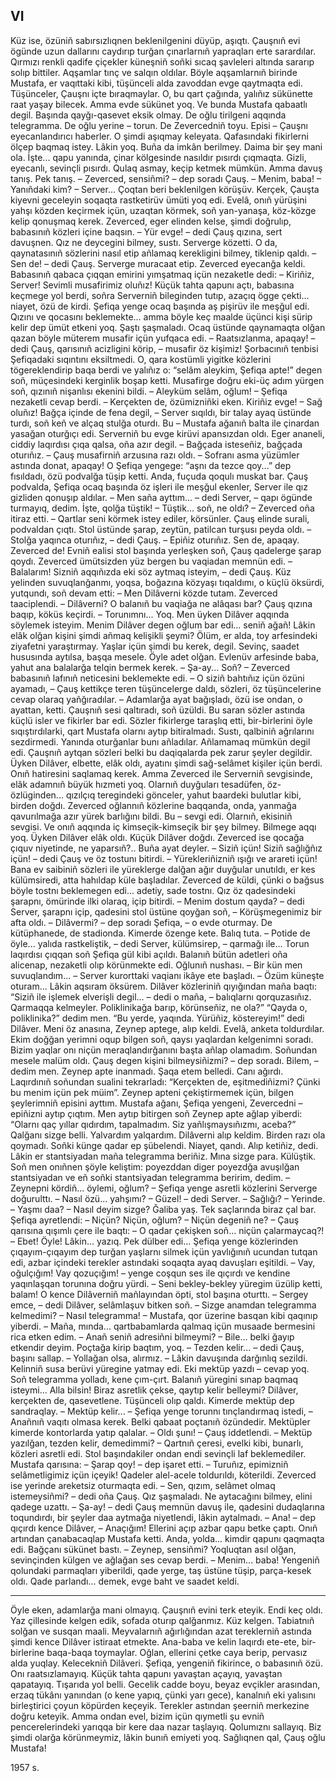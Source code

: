 ## VI

Küz ise, özüniñ sabırsızlıqnen beklenilgenini düyüp, aşıqtı. Çauşnıñ evi ögünde uzun dallarını caydırıp turğan çınarlarnıñ yapraqları erte sarardılar. Qırmızı renkli qadife çiçekler küneşniñ soñki sıcaq şavleleri altında sararıp solıp bittiler. Aqşamlar tınç ve salqın oldılar.
Böyle aqşamlarnıñ birinde Mustafa, er vaqıttaki kibi, tüşünceli alda zavoddan evge qaytmaqta edi. Tüşünceler, Çauşnı içte bıraqmaylar. O, bu qart çağında, yalıñız sükünette raat yaşay bilecek. Amma evde sükünet yoq. Ve bunda Mustafa qabaatlı degil. Başında qayğı-qasevet eksik olmay. De oğlu tirilgeni aqqında telegramma. De oğlu yerine – torun. De Zevercedniñ toyu. Episi – Çauşnı eyecanlandırıcı haberler.
O şimdi aşıqmay keleyata. Qafasındaki fikirlerni ölçep baqmaq istey. Lâkin yoq. Buña da imkân berilmey. Daima bir şey mani ola. İşte... qapu yanında, çinar kölgesinde nasıldır pısırdı çıqmaqta. Gizli, eyecanlı, sevinçli pısırdı.
Qulaq asmay, keçip ketmek mümkün. Amma davuş tanış. Pek tanış.
– Zeverced, sensiñmi? – dep soradı Çauş.
– Menim, baba!
– Yanıñdaki kim?
– Server...
Çoqtan beri beklenilgen körüşüv. Kerçek, Çauşta kiyevni geceleyin soqaqta rastketirüv ümüti yoq edi. Evelâ, onıñ yürüşini yahşı közden keçirmek içün, uzaqtan körmek, soñ yan-yanaşa, köz-közge kelip qonuşmaq kerek. Zeverced, eger elinden kelse, şimdi doğrulıp, babasınıñ közleri içine baqsın.
– Yür evge! – dedi Çauş qızına, sert davuşnen.
Qız ne deycegini bilmey, sustı. Serverge közetti. O da, qaynatasınıñ sözlerini nasıl etip añlamaq kerekligini bilmey, tiklenip qaldı.
– Sen de! – dedi Çauş. Serverge muracaat etip.
Zeverced eyecanğa keldi. Babasınıñ qabaca çıqqan emirini yımşatmaq içün nezaketle dedi:
– Kiriñiz, Server! Sevimli musafirimiz oluñız!
Küçük tahta qapunı açtı, babasına keçmege yol berdi, soñra Serverniñ bileginden tutıp, azaçıq ögge çekti... niayet, özü de kirdi.
Şefiqa yenge ocaq başında aş pişirüv ile meşğul edi. Qızını ve qocasını beklemekte... amma böyle keç maalde üçünci kişi sürip kelir dep ümüt etkeni yoq. Şaştı şaşmaladı. Ocaq üstünde qaynamaqta olğan qazan böyle müterem musafir içün yufqaca edi.
– Raatsızlanma, apaqay! – dedi Çauş, qarısınıñ acizligini körip, – musafir öz kişimiz!
Şorbacınıñ tenbisi Şefiqadaki sıqıntını eksiltmedi. O, qara kostümli yigitke közlerini tögereklendirip baqa berdi ve yalıñız o: “selâm aleykim, Şefiqa apte!” degen soñ, müçesindeki kerginlik boşap ketti. Musafirge doğru eki-üç adım yürgen soñ, qızınıñ nişanlısı ekenini bildi.
– Aleyküm selâm, oğlum! – Şefiqa nezaketli cevap berdi. – Kerçekten de, özümizniñki eken. Kiriñiz evge!
– Sağ oluñız! Bağça içinde de fena degil, – Server sıqıldı, bir talay ayaq üstünde turdı, soñ keñ ve alçaq stulğa oturdı. Bu – Mustafa ağanıñ balta ile çinardan yasağan oturğıçı edi. Serverniñ bu evge kirüvi apansızdan oldı. Eger ananeli, ciddiy laqırdısı çıqa qalsa, oña azır degil.
– Bağçada isteseñiz, bağçada oturıñız. – Çauş musafirniñ arzusına razı oldı. – Sofranı asma yüzümler astında donat, apaqay!
O Şefiqa yengege: “aşnı da tezce qoy...” dep fısıldadı, özü podvalğa tüşip ketti. Anda, fuçuda qoqulı muskat bar.
Çauş podvalda, Şefiqa ocaq başında öz işleri ile meşğul ekenler, Server ile qız gizliden qonuşıp aldılar.
– Men saña ayttım... – dedi Server, – qapı ögünde turmayıq, dedim. İşte, qolğa tüştik!
– Tüştik... soñ, ne oldı? – Zeverced oña itiraz etti. – Qartlar seni körmek istey ediler, körsünler.
Çauş elinde surali, podvaldan çıqtı. Stol üstünde şarap, zeytün, patilcan turşusı peyda oldı.
– Stolğa yaqınca oturıñız, – dedi Çauş. – Epiñiz oturıñız. Sen de, apaqay. Zeverced de!
Evniñ ealisi stol başında yerleşken soñ, Çauş qadelerge şarap qoydı.
Zeverced ümütsizden yüz bergen bu vaqiadan memnün edi.
– Balalarım! Sizniñ aqqıñızda eki söz aytmaq isteyim, – dedi Çauş. Küz yelinden suvuqlanğanmı, yoqsa, boğazına közyaşı tıqaldımı, o küçlü öksürdi, yutqundı, soñ devam etti: – Men Dilâverni közde tutam.
Zeverced taaciplendi.
– Dilâverni? O balanıñ bu vaqiağa ne alâqası bar?
Çauş qızına baqıp, köküs keçirdi.
– Torunımnı... Yoq. Men üyken Dilâver aqqında söylemek isteyim. Menim Dilâver degen oğlum bar edi... seniñ ağañ!
Lâkin elâk olğan kişini şimdi añmaq kelişikli şeymi? Ölüm, er alda, toy arfesindeki ziyafetni yaraştırmay. Yaşlar içün şimdi bu kerek, degil. Sevinç, saadet hususında aytılsa, başqa mesele. Öyle adet olğan. Evlenüv arfesinde baba, yahut ana balalarğa telqin bermek kerek.
– Şa-ay... Soñ? – Zeverced babasınıñ lafınıñ neticesini beklemekte edi.
– O siziñ bahtıñız içün özüni ayamadı, – Çauş kettikçe teren tüşüncelerge daldı, sözleri, öz tüşüncelerine cevap olaraq yañğıradılar. – Adamlarğa ayat bağışladı, özü ise ondan, o ayattan, ketti.
Çauşnıñ sesi qaltıradı, soñ üzüldi. Bu saran sözler astında küçlü isler ve fikirler bar edi. Sözler fikirlerge taraşlıq etti, bir-birlerini öyle sıqıştırdılarki, qart Mustafa olarnı aytıp bitiralmadı. Sustı, qalbiniñ ağrılarını sezdirmedi. Yanında oturğanlar bunı añladılar. Añlamamaq mümkün degil edi.
Çauşnıñ aytqan sözleri belki bu daqiqalarda pek zarur şeyler degildir. Üyken Dilâver, elbette, elâk oldı, ayatını şimdi sağ-selâmet kişiler içün berdi. Onıñ hatiresini saqlamaq kerek. Amma Zeverced ile Serverniñ sevgisinde, elâk adamnıñ büyük hızmeti yoq. Olarnıñ duyğuları tesadüfen, öz-özlüginden... qızılçıq teregindeki gönceler, yahut baardeki bulutlar kibi, birden doğdı. Zeverced oğlannıñ közlerine baqqanda, onda, yanmağa qavurılmağa azır yürek barlığını bildi. Bu – sevgi edi. Olarnıñ, ekisiniñ sevgisi. Ve onıñ aqqında iç kimseçik-kimseçik bir şey bilmey. Bilmege aqqı yoq. Üyken Dilâver elâk oldı. Küçük Dilâver doğdı. Zeverced ise qocağa çıquv niyetinde, ne yaparsıñ?.. Buña ayat deyler.
– Siziñ içün! Siziñ sağlığñız içün! – dedi Çauş ve öz tostunı bitirdi. – Yürekleriñizniñ ışığı ve arareti içün!
Bana ev saibiniñ sözleri ile yüreklerge dalğan ağır duyğular unutıldı, er kes külümsiredi, atta hahıldap küle başladılar. Zeverced de küldi, çünki o bağsus böyle tostnı beklemegen edi... adetiy, sade tostnı. Qız öz qadesindeki şarapnı, ömürinde ilki olaraq, içip bitirdi.
– Menim dostum qayda? – dedi Server, şarapnı içip, qadesini stol üstüne qoyğan soñ, – Körüşmegenimiz bir afta oldı.
– Dilâvermi? – dep soradı Şefiqa, – o evde oturmay. De kütüphanede, de stadionda. Kimerde özenge kete. Balıq tuta.
– Potide de öyle... yalıda rastkeliştik, – dedi Server, külümsirep, – qarmağı ile...
Torun laqırdısı çıqqan soñ Şefiqa gül kibi açıldı. Balanıñ bütün adetleri oña alicenap, nezaketli olıp körünmekte edi. Oğlunıñ nushası.
– Bir kün men suvuqlandım... – Server kurorttaki vaqianı ikâye ete başladı. – Özüm küneşte oturam... Lâkin aqsıram öksürem. Dilâver közleriniñ qıyığından maña baqtı: “Siziñ ile işlemek elverişli degil... – dedi o maña, – balıqlarnı qorquzasıñız. Qarmaqqa kelmeyler. Poliklinikağa barıp, körünseñiz, ne ola?” “Qayda o, poliklinika?” dedim men. “Bu yerde, yaqında. Yürüñiz, köstereyim!” dedi Dilâver. Meni öz anasına, Zeynep aptege, alıp keldi. Evelâ, anketa toldurdılar. Ekim doğğan yerimni oqup bilgen soñ, qaysı yaqlardan kelgenimni soradı. Bizim yaqlar onı niçün meraqlandırğanını başta añlap olamadım. Soñundan mesele malüm oldı. Çauş degen kişini bilmeysiñizmi? – dep soradı. Bilem, – dedim men. Zeynep apte inanmadı. Şaqa etem belledi. Canı ağırdı. Laqırdınıñ soñundan sualini tekrarladı: “Kerçekten de, eşitmediñizmi? Çünki bu menim içün pek müim”.
Zeynep apteni çekiştirmemek içün, bilgen şeylerimniñ episini ayttım. Mustafa ağanı, Şefiqa yengeni, Zevercedni – epiñizni aytıp çıqtım. Men aytıp bitirgen soñ Zeynep apte ağlap yiberdi: “Olarnı qaç yıllar qıdırdım, tapalmadım. Siz yañlışmaysıñızmı, aceba?”
Qalğanı sizge belli. Yalvardım yalqardım. Dilâverni alıp keldim. Birden razı ola qoymadı. Soñki künge qadar ep şübelendi. Niayet, qandı. Alıp ketiñiz, dedi. Lâkin er stantsiyadan maña telegramma beriñiz. Mına sizge para. Külüştik. Soñ men onıñnen şöyle keliştim: poyezddan diger poyezdğa avuşılğan stantsiyadan ve eñ soñki stantsiyadan telegramma beririm, dedim.
– Zeynepni kördiñ... öylemi, oğlum? – Şefiqa yenge asretli közlerini Serverge doğurulttı. – Nasıl özü... yahşımı?
– Güzel! – dedi Server.
– Sağlığı?
– Yerinde.
– Yaşmı daa?
– Nasıl deyim sizge? Ğaliba yaş. Tek saçlarında biraz çal bar.
Şefiqa ayretlendi:
– Niçün? Niçün, oğlum?
– Niçün degeniñ ne? – Çauş qarısına qışımlı çere ile baqtı: – O qadar çekişken soñ... niçün çalarmaycaq?!
– Ebet! Öyle! Lâkin... yazıq. Pek dülber edi...
Şefiqa yenge közlerinden çıqayım-çıqayım dep turğan yaşlarnı silmek içün yavlığınıñ ucundan tutqan edi, azbar içindeki terekler astındaki soqaqta ayaq davuşları eşitildi.
– Vay, oğulçığım! Vay qozuçığım! – yenge coşqun ses ile qıçırdı ve kendine yaqınlaşqan torunına doğru yürdi. – Seni bekley-bekley yüregim üzülip ketti, balam!
O kence Dilâverniñ mañlayından öpti, stol başına oturttı.
– Sergey emce, – dedi Dilâver, selâmlaşuv bitken soñ. – Sizge anamdan telegramma kelmedimi?
– Nasıl telegramma! – Mustafa, qor üzerine basqan kibi qaqınıp yiberdi.
– Maña, mında... qartbabamlarda qalmaq içün musaade bermesini rica etken edim.
– Anañ seniñ adresiñni bilmeymi?
– Bile... belki ğayıp etkendir deyim. Poçtağa kirip baqtım, yoq.
– Tezden kelir... – dedi Çauş, başını sallap. – Yollağan olsa, alırmız. – Lâkin davuşında darğınlıq sezildi.
Kelinniñ susa berüvi yüregine yatmay edi. Eki mektüp yazdı – cevap yoq. Soñ telegramma yolladı, kene çım-çırt. Balanıñ yüregini sınap baqmaq isteymi... Alla bilsin! Biraz asretlik çekse, qaytıp kelir belleymi? Dilâver, kerçekten de, qasevetlene. Tüşünceli olıp qaldı. Kimerde mektüp dep sandraqlay.
– Mektüp kelir... – Şefiqa yenge torunnı tınçlandırmaq istedi, – Anañnıñ vaqıtı olmasa kerek. Belki qabaat poçtanıñ özündedir. Mektüpler kimerde kontorlarda yatıp qalalar.
– Oldı şunı! – Çauş iddetlendi. – Mektüp yazılğan, tezden kelir, demedimmi? – Qartnıñ çeresi, evelki kibi, bunarlı, közleri asretli edi. Stol başındakiler ondan endi sevinçli laf beklemediler. Mustafa qarısına: – Şarap qoy! – dep işaret etti. – Turuñız, epimizniñ selâmetligimiz içün içeyik!
Qadeler alel-acele toldurıldı, köterildi. Zeverced ise yerinde areketsiz oturmaqta edi.
– Sen, qızım, selâmet olmaq istemeysiñmi? – dedi oña Çauş.
Qız şaşmaladı. Ne aytacağını bilmey, elini qadege uzattı.
– Şa-ay! – dedi Çauş memnün davuş ile, qadesini dudaqlarına toqundırdı, bir şeyler daa aytmağa niyetlendi, lâkin aytalmadı.
– Ana! – dep qıçırdı kence Dilâver, – Anaçığım!
Ellerini açıp azbar qapu betke çaptı. Onıñ artından çanabacaqlap Mustafa ketti.
Anda, yolda... kimdir qapunı qaqmaqta edi.
Bağçanı sükünet bastı.
– Zeynep, sensiñmi?
Yoqluqtan asıl olğan, sevinçinden külgen ve ağlağan ses cevap berdi.
– Menim... baba!
Yengeniñ qolundaki parmaqları yiberildi, qade yerge, taş üstüne tüşip, parça-kesek oldı.
Qade parlandı... demek, evge baht ve saadet keldi.

***

Öyle eken, adamlarğa mani olmayıq. Çauşnıñ evini terk eteyik. Endi keç oldı.
Yaz çillesinde kelgen edik, sofada oturıp qalğanmız. Küz kelgen. Tabiatnıñ solğan ve susqan maali. Meyvalarnıñ ağırlığından azat tereklerniñ astında şimdi kence Dilâver istiraat etmekte. Ana-baba ve kelin laqırdı ete-ete, bir-birlerine baqa-baqa toymaylar. Oğlan, ellerini çetke caya berip, pervasız alda yuqlay. Kelecekniñ Dilâveri. Şefiqa, yengeniñ fikirince, o babasınıñ özü. Onı raatsızlamayıq. Küçük tahta qapunı yavaştan açayıq, yavaştan qapatayıq. Tışarıda yol belli. Gecelik cadde boyu, beyaz evçikler arasından, erzaq tükânı yanından (o kene yapıq, çünki yarı gece), kanalnıñ eki yalısını birleştirici çoyun köpürden keçeyik. Terekler astından şeerniñ merkezine doğru keteyik. Amma ondan evel, bizim içün qıymetli şu evniñ pencerelerindeki yarıqqa bir kere daa nazar taşlayıq. Qolumıznı sallayıq. Biz şimdi olarğa körünmeymiz, lâkin bunıñ emiyeti yoq.
Sağlıqnen qal, Çauş oğlu Mustafa!

1957 s.
